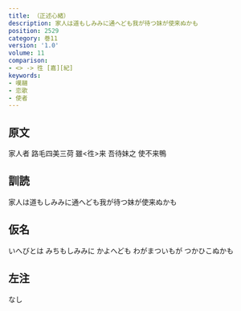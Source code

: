 ```yaml
---
title: （正述心緒）
description: 家人は道もしみみに通へども我が待つ妹が使来ぬかも
position: 2529
category: 巻11
version: '1.0'
volume: 11
comparison:
- <> -> 徃 [嘉][紀]
keywords:
- 嘆翮
- 恋歌
- 使者
---
```


## 原文

家人者 路毛四美三荷 雖<徃>来 吾待妹之 使不来鴨

## 訓読

家人は道もしみみに通へども我が待つ妹が使来ぬかも

## 仮名

いへびとは みちもしみみに かよへども わがまついもが つかひこぬかも

## 左注

なし
